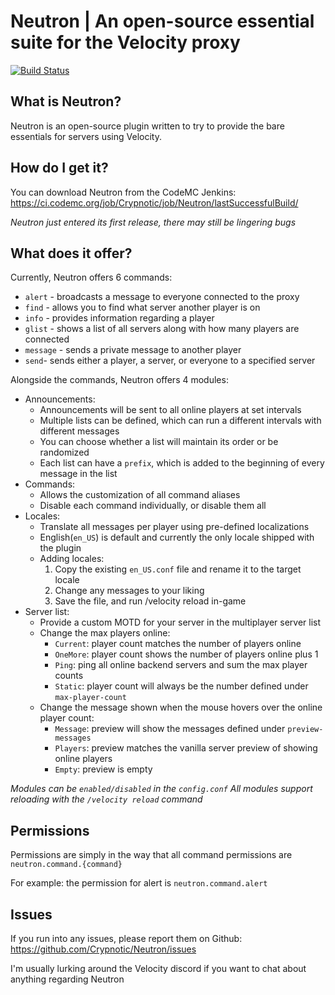 # Neutron | An open-source essential suite for the Velocity proxy
[![Build Status](https://travis-ci.org/Crypnotic/Neutron.svg?branch=master)](https://travis-ci.org/Crypnotic/Neutron)

## What is Neutron?
Neutron is an open-source plugin written to try to provide the bare essentials for servers using Velocity.

## How do I get it?
You can download Neutron from the CodeMC Jenkins: 
https://ci.codemc.org/job/Crypnotic/job/Neutron/lastSuccessfulBuild/

_Neutron just entered its first release, there may still be lingering bugs_

## What does it offer?
Currently, Neutron offers 6 commands:
  * `alert` - broadcasts a message to everyone connected to the proxy
  * `find` - allows you to find what server another player is on
  * `info` - provides information regarding a player
  * `glist` - shows a list of all servers along with how many players are connected
  * `message` - sends a private message to another player
  * `send`- sends either a player, a server, or everyone to a specified server

Alongside the commands, Neutron offers 4 modules:
  * Announcements:
    * Announcements will be sent to all online players at set intervals
    * Multiple lists can be defined, which can run a different intervals with different messages
    * You can choose whether a list will maintain its order or be randomized
    * Each list can have a `prefix`, which is added to the beginning of every message in the list
  * Commands:
    * Allows the customization of all command aliases
    * Disable each command individually, or disable them all
  * Locales:
    * Translate all messages per player using pre-defined localizations
    * English(`en_US`) is default and currently the only locale shipped with the plugin
    * Adding locales:
      1. Copy the existing `en_US.conf` file and rename it to the target locale
      2. Change any messages to your liking
      3. Save the file, and run /velocity reload in-game
  * Server list:
    * Provide a custom MOTD for your server in the multiplayer server list
    * Change the max players online:
      * `Current`: player count matches the number of players online
      * `OneMore`: player count shows the number of players online plus 1 
      * `Ping`: ping all online backend servers and sum the max player counts
      * `Static`: player count will always be the number defined under `max-player-count` 
    * Change the message shown when the mouse hovers over the online player count:
      * `Message`: preview will show the messages defined under `preview-messages`
      * `Players`: preview matches the vanilla server preview of showing online players
      * `Empty`: preview is empty

_Modules can be `enabled/disabled` in the `config.conf`_
_All modules support reloading with the `/velocity reload` command_

## Permissions
Permissions are simply in the way that all command permissions are `neutron.command.{command}`

For example: the permission for alert is `neutron.command.alert`

## Issues
If you run into any issues, please report them on Github: https://github.com/Crypnotic/Neutron/issues

I'm usually lurking around the Velocity discord if you want to chat about anything regarding Neutron